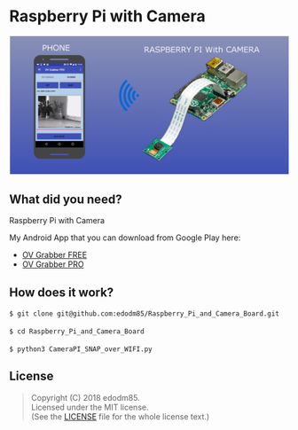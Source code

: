 # Raspberry Pi with Camera

![](Resources/OVwCameraPI.png)


## What did you need?

Raspberry Pi with Camera

My Android App that you can download from Google Play here:
* [OV Grabber FREE](https://play.google.com/store/apps/details?id=com.edodm85.ovgrabber.free)
* [OV Grabber PRO](https://play.google.com/store/apps/details?id=com.edodm85.ovgrabber.paid)

## How does it work?

 ```shell
$ git clone git@github.com:edodm85/Raspberry_Pi_and_Camera_Board.git

$ cd Raspberry_Pi_and_Camera_Board

$ python3 CameraPI_SNAP_over_WIFI.py
  ```

## License

> Copyright (C) 2018 edodm85.  
> Licensed under the MIT license.  
> (See the [LICENSE](https://github.com/edodm85/Raspberry_Pi_and_Camera_Board/blob/master/LICENSE) file for the whole license text.)

